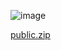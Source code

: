 ![image](https://user-images.githubusercontent.com/22041165/175822691-3331536e-ee2a-4730-b263-691dde091e68.png)

[public.zip](https://github.com/tonix0114/CTF/files/8986981/public.zip)

